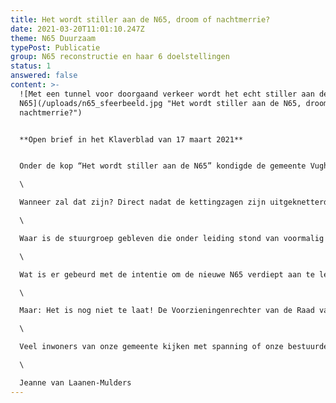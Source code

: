 ```yaml
---
title: Het wordt stiller aan de N65, droom of nachtmerrie?
date: 2021-03-20T11:01:10.247Z
theme: N65 Duurzaam
typePost: Publicatie
group: N65 reconstructie en haar 6 doelstellingen
status: 1
answered: false
content: >-
  ![Met een tunnel voor doorgaand verkeer wordt het echt stiller aan de
  N65](/uploads/n65_sfeerbeeld.jpg "Het wordt stiller aan de N65, droom of
  nachtmerrie?")


  **Open brief in het Klaverblad van 17 maart 2021**


  Onder de kop “Het wordt stiller aan de N65” kondigde de gemeente Vught op haar informatiepagina vorige week maatregelen aan om in de toekomst tot een stillere N65 te komen. Cynischer kan het bijna niet. In welke droomwereld leeft ons gemeentebestuur eigenlijk? Zij besluiten een halfopen snelweg door Vught aan te leggen, maar ook tegelijkertijd het Schone Lucht Akkoord te ondertekenen. Zij denken ook dat het stiller zal worden langs de N65.\

  \

  Wanneer zal dat zijn? Direct nadat de kettingzagen zijn uitgeknetterd om 418 bomen om te zagen? Of direct nadat de aannemers de nieuwe snelweg hebben aangelegd? Misschien als er nog eens duizenden voertuigen extra per dag door ons dorp sluipen? Ja het wordt stiller nadat de vogels geen boom meer hebben gevonden om in te gaan zitten fluiten. \

  \

  Waar is de stuurgroep gebleven die onder leiding stond van voormalig wethouder van Den Bosch, Bart Eigeman, die in 2009 van de N65 “de mooiste weg van Brabant” wilde maken? Waar zijn de bestuurders die toen zeiden: “De weg moet passen in de ambities om de groene zone tussen de Kempen, Loonse en Drunense Duinen, het Groene Woud en de Maas te herstellen?” Het zijn vooral deze bestuurders die stiller zijn geworden.\

  \

  Wat is er gebeurd met de intentie om de nieuwe N65 verdiept aan te leggen, want een mooie weg toont het landschap, aldus de toelichting? Dezelfde vraag kun je ook stellen aan onze burgemeester die aan het begin van de onderhandelingen met Rijkswaterstaat en de Provincie zich uitdrukkelijk voor een tunnel heeft uitgesproken. In die fase bleken de kosten daarvan te hoog, maar met de technologische ontwikkelingen van de laatste jaren kan dat nu geen breekpunt meer zijn zoals ook elders wordt aangetoond.\

  \

  Maar: Het is nog niet te laat! De Voorzieningenrechter van de Raad van State heeft vorige week een opening geboden aan ons gemeentebestuur. Nu is het eerst de beurt aan het CDA en D66 om in aktie te komen. Deze partijen hebben duidelijke verkiezingsbeloften gedaan en krijgen alsnog een kans om daarvoor te knokken. Maar ook voor de lokale partij GroenLinks die zich vorige week nog uitsprak voor een eerlijk en daadkrachtig klimaatbeleid. De negatieve gevolgen van het huidige N65-plan kunnen daartoe toch echt niet worden gerekend.\

  \

  Veel inwoners van onze gemeente kijken met spanning of onze bestuurders over het vermogen en de bereidheid beschikken om een verkeerde beslissing te herstellen.\

  \

  Jeanne van Laanen-Mulders
---
```


